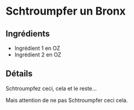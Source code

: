 # Schtroumpfer un Bronx

## Ingrédients

* Ingrédient 1 en OZ
* Ingrédient 2 en OZ

## Détails

Schtroumpfez ceci, cela et le reste...

Mais attention de ne pas Schtroumpfer ceci cela.
